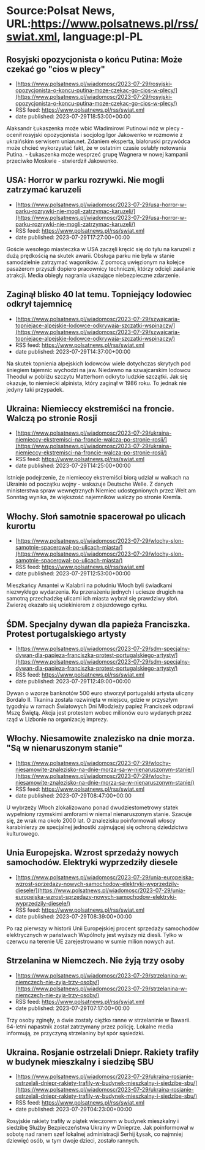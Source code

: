 # Source:Polsat News, URL:https://www.polsatnews.pl/rss/swiat.xml, language:pl-PL

## Rosyjski opozycjonista o końcu Putina: Może czekać go "cios w plecy"
 - [https://www.polsatnews.pl/wiadomosc/2023-07-29/rosyjski-opozycjonista-o-koncu-putina-moze-czekac-go-cios-w-plecy/](https://www.polsatnews.pl/wiadomosc/2023-07-29/rosyjski-opozycjonista-o-koncu-putina-moze-czekac-go-cios-w-plecy/)
 - RSS feed: https://www.polsatnews.pl/rss/swiat.xml
 - date published: 2023-07-29T18:53:00+00:00

Alaksandr Łukaszenka może wbić Władimirowi Putinowi nóż w plecy - ocenił rosyjski opozycjonista i socjolog Igor Jakowenko w rozmowie z ukraińskim serwisem unian.net. Zdaniem eksperta, białoruski przywódca może chcieć wykorzystać fakt, że w ostatnim czasie osłabły notowania Putina. - Łukaszenka może wesprzeć grupę Wagnera w nowej kampanii przeciwko Moskwie - stwierdził Jakowenko.

## USA: Horror w parku rozrywki. Nie mogli zatrzymać karuzeli
 - [https://www.polsatnews.pl/wiadomosc/2023-07-29/usa-horror-w-parku-rozrywki-nie-mogli-zatrzymac-karuzeli/](https://www.polsatnews.pl/wiadomosc/2023-07-29/usa-horror-w-parku-rozrywki-nie-mogli-zatrzymac-karuzeli/)
 - RSS feed: https://www.polsatnews.pl/rss/swiat.xml
 - date published: 2023-07-29T17:27:00+00:00

Goście wesołego miasteczka w USA zaczęli kręcić się do tyłu na karuzeli z dużą prędkością na skutek awarii. Obsługa parku nie była w stanie samodzielnie zatrzymać wagoników. Z pomocą uwięzionym na kolejce pasażerom przyszli dopiero pracownicy techniczni, którzy odcięli zasilanie atrakcji. Media obiegły nagrania ukazujące niebezpieczne zdarzenie.

## Zaginął blisko 40 lat temu. Topniejący lodowiec odkrył tajemnicę
 - [https://www.polsatnews.pl/wiadomosc/2023-07-29/szwajcaria-topniejace-alpejskie-lodowce-odkrywaja-szczatki-wspinaczy/](https://www.polsatnews.pl/wiadomosc/2023-07-29/szwajcaria-topniejace-alpejskie-lodowce-odkrywaja-szczatki-wspinaczy/)
 - RSS feed: https://www.polsatnews.pl/rss/swiat.xml
 - date published: 2023-07-29T14:37:00+00:00

Na skutek topnienia alpejskich lodowców wiele dotychczas skrytych pod śniegiem tajemnic wychodzi na jaw. Niedawno na szwajcarskim lodowcu Theodul w pobliżu szczytu Matterhorn odkryto ludzkie szczątki. Jak się okazuje, to niemiecki alpinista, który zaginął w 1986 roku. To jednak nie jedyny taki przypadek.

## Ukraina: Niemieccy ekstremiści na froncie. Walczą po stronie Rosji
 - [https://www.polsatnews.pl/wiadomosc/2023-07-29/ukraina-niemieccy-ekstremisci-na-froncie-walcza-po-stronie-rosji/](https://www.polsatnews.pl/wiadomosc/2023-07-29/ukraina-niemieccy-ekstremisci-na-froncie-walcza-po-stronie-rosji/)
 - RSS feed: https://www.polsatnews.pl/rss/swiat.xml
 - date published: 2023-07-29T14:25:00+00:00

Istnieje podejrzenie, że niemieccy ekstremiści biorą udział w walkach na Ukrainie od początku wojny - wskazuje Deutsche Welle. Z danych ministerstwa spraw wewnętrznych Niemiec udostępnionych przez Welt am Sonntag wynika, że większość najemników walczy po stronie Kremla.

## Włochy. Słoń samotnie spacerował po ulicach kurortu
 - [https://www.polsatnews.pl/wiadomosc/2023-07-29/wlochy-slon-samotnie-spacerowal-po-ulicach-miasta/](https://www.polsatnews.pl/wiadomosc/2023-07-29/wlochy-slon-samotnie-spacerowal-po-ulicach-miasta/)
 - RSS feed: https://www.polsatnews.pl/rss/swiat.xml
 - date published: 2023-07-29T12:53:00+00:00

Mieszkańcy Amantei w Kalabrii na południu Włoch byli świadkami niezwykłego wydarzenia. Ku przerażeniu jednych i uciesze drugich na samotną przechadzkę ulicami ich miasta wybrał się prawdziwy słoń. Zwierzę okazało się uciekinierem z objazdowego cyrku.

## ŚDM. Specjalny dywan dla papieża Franciszka. Protest portugalskiego artysty
 - [https://www.polsatnews.pl/wiadomosc/2023-07-29/sdm-specjalny-dywan-dla-papieza-franciszka-protest-portugalskiego-artysty/](https://www.polsatnews.pl/wiadomosc/2023-07-29/sdm-specjalny-dywan-dla-papieza-franciszka-protest-portugalskiego-artysty/)
 - RSS feed: https://www.polsatnews.pl/rss/swiat.xml
 - date published: 2023-07-29T12:49:00+00:00

Dywan o wzorze banknotów 500 euro stworzył portugalski artysta uliczny Bordalo II. Tkanina została rozwinięta w miejscu, gdzie w przyszłym tygodniu w ramach Światowych Dni Młodzieży papież Franciszek odprawi Mszę Świętą. Akcja jest protestem wobec milionów euro wydanych przez rząd w Lizbonie na organizację imprezy.

## Włochy. Niesamowite znalezisko na dnie morza. "Są w nienaruszonym stanie"
 - [https://www.polsatnews.pl/wiadomosc/2023-07-29/wlochy-niesamowite-znalezisko-na-dnie-morza-sa-w-nienaruszonym-stanie/](https://www.polsatnews.pl/wiadomosc/2023-07-29/wlochy-niesamowite-znalezisko-na-dnie-morza-sa-w-nienaruszonym-stanie/)
 - RSS feed: https://www.polsatnews.pl/rss/swiat.xml
 - date published: 2023-07-29T08:47:00+00:00

U wybrzeży Włoch zlokalizowano ponad dwudziestometrowy statek wypełniony rzymskimi amforami w niemal nienaruszonym stanie. Szacuje się, że wrak ma około 2000 lat. O znalezisku poinformowali włoscy karabinierzy ze specjalnej jednostki zajmującej się ochroną dziedzictwa kulturowego.

## Unia Europejska. Wzrost sprzedaży nowych samochodów. Elektryki wyprzedziły diesele
 - [https://www.polsatnews.pl/wiadomosc/2023-07-29/unia-europejska-wzrost-sprzedazy-nowych-samochodow-elektryki-wyprzedzily-diesele/](https://www.polsatnews.pl/wiadomosc/2023-07-29/unia-europejska-wzrost-sprzedazy-nowych-samochodow-elektryki-wyprzedzily-diesele/)
 - RSS feed: https://www.polsatnews.pl/rss/swiat.xml
 - date published: 2023-07-29T08:39:00+00:00

Po raz pierwszy w historii Unii Europejskiej procent sprzedaży samochodów elektrycznych w państwach Wspólnoty jest wyższy niż diesli. Tylko w czerwcu na terenie UE zarejestrowano w sumie milion nowych aut.

## Strzelanina w Niemczech. Nie żyją trzy osoby
 - [https://www.polsatnews.pl/wiadomosc/2023-07-29/strzelanina-w-niemczech-nie-zyja-trzy-osoby/](https://www.polsatnews.pl/wiadomosc/2023-07-29/strzelanina-w-niemczech-nie-zyja-trzy-osoby/)
 - RSS feed: https://www.polsatnews.pl/rss/swiat.xml
 - date published: 2023-07-29T07:17:00+00:00

Trzy osoby zginęły, a dwie zostały ciężko ranne w strzelaninie w Bawarii. 64-letni napastnik został zatrzymany przez policję. Lokalne media informują, ze przyczyną strzelaniny był spór sąsiedzki.

## Ukraina. Rosjanie ostrzelali Dniepr. Rakiety trafiły w budynek mieszkalny i siedzibę SBU
 - [https://www.polsatnews.pl/wiadomosc/2023-07-29/ukraina-rosjanie-ostrzelali-dniepr-rakiety-trafily-w-budynek-mieszkalny-i-siedzibe-sbu/](https://www.polsatnews.pl/wiadomosc/2023-07-29/ukraina-rosjanie-ostrzelali-dniepr-rakiety-trafily-w-budynek-mieszkalny-i-siedzibe-sbu/)
 - RSS feed: https://www.polsatnews.pl/rss/swiat.xml
 - date published: 2023-07-29T04:23:00+00:00

Rosyjskie rakiety trafiły w piątek wieczorem w budynek mieszkalny i siedzibę Służby Bezpieczeństwa Ukrainy w Dnieprze. Jak poinformował w sobotę nad ranem szef lokalnej administracji Serhij Łysak, co najmniej dziewięć osób, w tym dwoje dzieci, zostało rannych.

